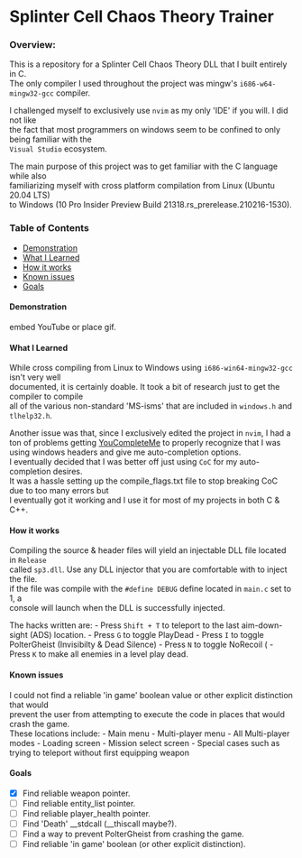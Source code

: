 # Splinter Cell Chaos Theory Trainer
  
### Overview:
This is a repository for a Splinter Cell Chaos Theory DLL that I built entirely in C.  
The only compiler I used throughout the project was mingw's <code>i686-w64-mingw32-gcc</code> compiler.  

I challenged myself to exclusively use <code>nvim</code> as my only 'IDE' if you will. I did not like  
the fact that most programmers on windows seem to be confined to only being familiar with the  
<code>Visual Studio</code> ecosystem.

The main purpose of this project was to get familiar with the C language while also  
familiarizing myself with cross platform compilation from Linux (Ubuntu 20.04 LTS)  
to Windows (10 Pro Insider Preview Build 21318.rs_prerelease.210216-1530).

### Table of Contents
  - [Demonstration](#demonstration)
  - [What I Learned](#what-i-learned)
  - [How it works](#how-it-works)
  - [Known issues](#known-issues)
  - [Goals](#Goals)
  
  
  
#### Demonstration
embed YouTube or place gif.

#### What I Learned
While cross compiling from Linux to Windows using <code>i686-win64-mingw32-gcc</code> isn't very well  
documented, it is certainly doable. It took a bit of research just to get the compiler to compile  
all of the various non-standard 'MS-isms' that are included in <code>windows.h</code> and <code>tlhelp32.h</code>.

Another issue was that, since I exclusively edited the project in <code>nvim</code>, I had a ton of problems
getting [YouCompleteMe](https://github.com/ycm-core/YouCompleteMe) to properly recognize that I was using windows headers and give me auto-completion options.  
I eventually decided that I was better off just using <code>CoC</code> for my auto-completion desires.  
It was a hassle setting up the compile_flags.txt file to stop breaking CoC due to too many errors but  
I eventually got it working and I use it for most of my projects in both C & C++.

#### How it works
Compiling the source & header files will yield an injectable DLL file located in <code>Release</code>  
called <code>sp3.dll</code>. Use any DLL injector that you are comfortable with to inject the file.  
if the file was compile with the <code>#define DEBUG</code> define located in <code>main.c</code> set to 1, a  
console will launch when the DLL is successfully injected.

The hacks written are:
	- Press <code>Shift + T</code> to teleport to the last aim-down-sight (ADS) location.
	- Press <code>G</code> to toggle PlayDead
	- Press <code>I</code> to toggle PolterGheist \(Invisibilty & Dead Silence\)
	- Press <code>N</code> to toggle NoRecoil (
	- Press <code>K</code> to make all enemies in a level play dead.

#### Known issues
I could not find a reliable 'in game' boolean value or other explicit distinction that would  
prevent the user from attempting to execute the code in places that would crash the game.  
These locations include:
	- Main menu
	- Multi-player menu
	- All Multi-player modes
	- Loading screen
	- Mission select screen
	- Special cases such as trying to teleport without first equipping weapon

#### Goals
 - [x] Find reliable weapon pointer.
 - [ ] Find reliable entity_list pointer.
 - [ ] Find reliable player_health pointer.
 - [ ] Find 'Death' __stdcall (__thiscall maybe?).
 - [ ] Find a way to prevent PolterGheist from crashing the game.
 - [ ] Find reliable 'in game' boolean (or other explicit distinction).
